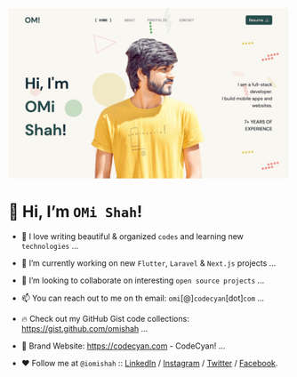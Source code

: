 <img src="https://raw.githubusercontent.com/omishah/omishah/main/header.png?raw=true" alt="OMi Shah @iomishah" />

# 👋 Hi, I’m **``OMi Shah``**!

- 👀 I love writing beautiful & organized ``codes`` and learning new ``technologies`` ...
- 🌱 I’m currently working on new ``Flutter``, ``Laravel`` & ``Next.js`` projects ...
- 💞️ I’m looking to collaborate on interesting ``open source projects`` ...
- 📫 You can reach out to me on th email: ``omi``[@]``codecyan``[dot]``com`` ...
- 🔥 Check out my GitHub Gist code collections: https://gist.github.com/omishah ...
- 🔗 Brand Website: https://codecyan.com - CodeCyan! ...

- ❤️ Follow me at ``@iomishah`` :: <a target="_blank" href="https://www.linkedin.com/in/omishah">LinkedIn</a> / <a target="_blank" href="https://www.instagram.com/iomishah">Instagram</a> / <a target="_blank" href="https://twitter.com/iOMiShah">Twitter</a> / <a target="_blank" href="https://www.facebook.com/iOMiShah">Facebook</a>.

<!---
omishah/omishah is a ✨ special ✨ repository because its `README.md` (this file) appears on your GitHub profile.
You can click the Preview link to take a look at your changes.
--->

